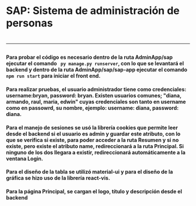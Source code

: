 <h1>SAP: Sistema de administración de personas<h1>
<hr/>
<h4> Para probar el código es necesario dentro de la ruta AdminApp/sap ejecutar el comando <code> py manage.py runserver</code>, con lo que se levantará el backend
y dentro de la ruta AdminApp/sap/sap-app ejecutar el comando <code>npm run start</code> para iniciar el front end.<h4>
<h4> Para realizar pruebas, el usuario administrador tiene como credenciales: username:bryan, password: bryan. Existen usuarios comunes; "diana, armando, raul, maria, edwin" cuyas
credenciales son tanto en username como en passowrd, su nombre, ejemplo: username: diana, password: diana.
<h4>Para el manejo de sesiones se usó la librería cookies que permite leer desde el backend si el usuario es admin y guardar este atributo, con lo que se verifica si existe,
para poder acceder a la ruta Resumen y si no existe, pero existe el atributo name, redireccionará a la ruta Principal. Si ninguno de los dos llegara a existir, redireccionará 
automáticamente a la ventana Login.<h4>
<h4>Para el diseño de la tabla se utilizó material-ui y para el diseño de la gráfica se hizo uso de la librería react-vis.<h4>
<h4>Para la página Principal, se cargan el logo, título y descripción desde el backend<h4>
